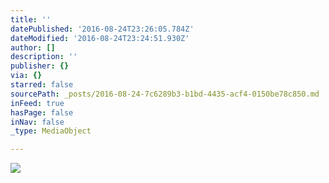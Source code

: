 ```yaml
---
title: ''
datePublished: '2016-08-24T23:26:05.784Z'
dateModified: '2016-08-24T23:24:51.930Z'
author: []
description: ''
publisher: {}
via: {}
starred: false
sourcePath: _posts/2016-08-24-7c6289b3-b1bd-4435-acf4-0150be78c850.md
inFeed: true
hasPage: false
inNav: false
_type: MediaObject

---
```

![](https://the-grid-user-content.s3-us-west-2.amazonaws.com/9c838866-3346-48ac-8427-b08cf0f577db.jpg)